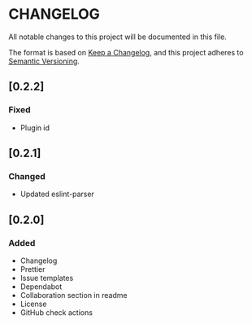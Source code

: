 # CHANGELOG

All notable changes to this project will be documented in this file.

The format is based on [Keep a Changelog](https://keepachangelog.com/en/1.0.0/),
and this project adheres to [Semantic Versioning](https://semver.org/spec/v2.0.0.html).

## [0.2.2]
### Fixed
* Plugin id

## [0.2.1]
### Changed
* Updated eslint-parser

## [0.2.0]
### Added
* Changelog
* Prettier
* Issue templates
* Dependabot
* Collaboration section in readme
* License
* GitHub check actions
